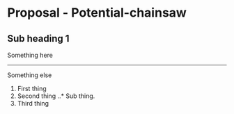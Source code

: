 # Proposal - Potential-chainsaw

## Sub heading 1

Something here

---

Something else

1. First thing
2. Second thing
..* Sub thing.
3. Third thing

